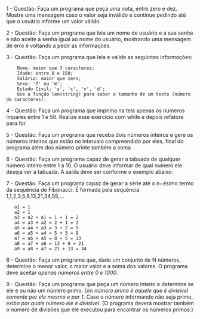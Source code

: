  1 - Questão: Faça um programa que peça uma nota, entre zero e dez. Mostre uma mensagem caso o valor seja inválido e continue pedindo até que o usuário informe um valor válido.


 2 - Questão: Faça um programa que leia um nome de usuário e a sua senha e não aceite a senha igual ao nome do usuário, mostrando uma mensagem de erro e voltando a pedir as informações.

 3 - Questão: Faça um programa que leia e valide as seguintes informações:

        Nome: maior que 3 caracteres;
        Idade: entre 0 e 150;
        Salário: maior que zero;
        Sexo: 'f' ou 'm';
        Estado Civil: 's', 'c', 'v', 'd';
        Use a função len(string) para saber o tamanho de um texto (número de caracteres).

 4 - Questão: Faça um programa que imprima na tela apenas os números ímpares entre 1 e 50. Realize esse exercicio com while e depois refatore para for

 5 - Questão: Faça um programa que receba dois números inteiros e gere os números inteiros que estão no intervalo compreendido por eles, final do  programa além dos número printe também a soma

 6 - Questão: Faça um programa capaz de gerar a tabuada de qualquer número inteiro entre 1 a 10. O usuário deve informar de qual numero ele deseja ver a tabuada. A saída deve ser conforme o exemplo abaixo: 

 7 - Questão:  Faça um programa capaz de gerar a série até o n−ésimo termo da sequência de Fibonacci. É formada pela sequência 1,1,2,3,5,8,13,21,34,55,...

       a1 = 1
       a2 = 1
       a3 = a2 + a1 = 1 + 1 = 2
       a4 = a3 + a2 = 2 + 1 = 3
       a5 = a4 + a3 = 3 + 2 = 5
       a6 = a5 + a4 = 5 + 3 = 8
       a7 = a6 + a5 = 8 + 5 = 13
       a8 = a7 + a6 = 13 + 8 = 21
       a9 = a8 + a7 = 21 + 13 = 34 

 8 - Questão: Faça um programa que, dado um conjunto de N números, determine o menor valor, o maior valor e a soma dos valores. O programa deve aceitar *apenas números entre 0 e 1000*. 

 9 - Questão: Faça um programa que peça um número inteiro e determine se ele é ou não um número primo. *Um número primo é aquele que é divisível somente por ele mesmo e por 1*. Caso o número informando não seja primo, *exiba por quais número ele é divisível*. (O programa deverá mostrar também o número de divisões que ele executou para encontrar os números primos.)